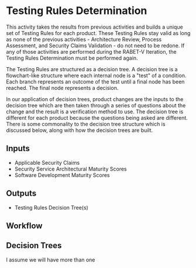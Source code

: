 # Testing Rules Determination

This activity takes the results from previous activities and builds a unique set of Testing Rules for each product. These Testing Rules stay valid as long as none of the previous activities - Architecture Review, Process Assessment, and Security Claims Validation - do not need to be redone. If any of those activities are performed during the RABET-V Iteration, the Testing Rules Determination must be performed again.

The Testing Rules are structured as a decision tree.  A decision tree is a flowchart-like structure where each internal node is a "test" of a condition. Each branch represents an outcome of the test until a final node has been reached. The final node represents a decision.

In our application of decision trees, product changes are the inputs to the decision tree which are then taken through a series of questions about the change and the result is a verification method to use. The decision tree is different for each product because the questions being asked are different. There is some commonality to the decision tree structure which is discussed below, along with how the decision trees are built. 


## Inputs

* Applicable Security Claims
* Security Service Architectural Maturity Scores
* Software Development Maturity Scores

## Outputs

* Testing Rules Decision Tree(s)

## Workflow



## Decision Trees

I assume we will have more than one